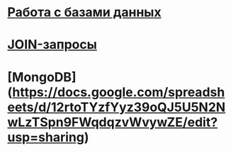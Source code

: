 # [Работа с базами данных](https://docs.google.com/spreadsheets/d/147q-61W_Ub7bo-FrXSAb0wEU8YwdrCiAD0g-tXu740E/edit?usp=sharing)

# [JOIN-запросы](https://docs.google.com/spreadsheets/d/1FQye-9UeJHrD2LvcnKAPm-f6PD9Xv5CFjip8t8I-OWw/edit?usp=sharing)

# [MongoDB] (https://docs.google.com/spreadsheets/d/12rtoTYzfYyz39oQJ5U5N2NwLzTSpn9FWqdqzvWvywZE/edit?usp=sharing)
